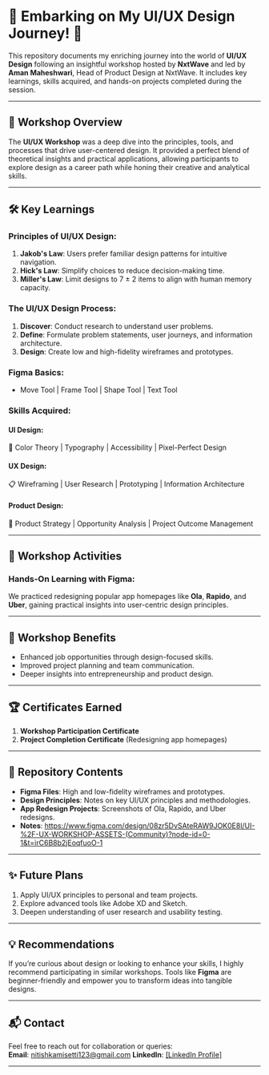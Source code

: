 

# 🚀 Embarking on My UI/UX Design Journey! 🎨

This repository documents my enriching journey into the world of **UI/UX Design** following an insightful workshop hosted by **NxtWave** and led by **Aman Maheshwari**, Head of Product Design at NxtWave. It includes key learnings, skills acquired, and hands-on projects completed during the session.

---

## 🌟 Workshop Overview

The **UI/UX Workshop** was a deep dive into the principles, tools, and processes that drive user-centered design. It provided a perfect blend of theoretical insights and practical applications, allowing participants to explore design as a career path while honing their creative and analytical skills.

---

## 🛠️ Key Learnings

### Principles of UI/UX Design:
1. **Jakob's Law**: Users prefer familiar design patterns for intuitive navigation.  
2. **Hick's Law**: Simplify choices to reduce decision-making time.  
3. **Miller's Law**: Limit designs to 7 ± 2 items to align with human memory capacity.

### The UI/UX Design Process:
1. **Discover**: Conduct research to understand user problems.  
2. **Define**: Formulate problem statements, user journeys, and information architecture.  
3. **Design**: Create low and high-fidelity wireframes and prototypes.  

### Figma Basics:
- Move Tool | Frame Tool | Shape Tool | Text Tool  

### Skills Acquired:
#### **UI Design**:  
🎨 Color Theory | Typography | Accessibility | Pixel-Perfect Design  
#### **UX Design**:  
📋 Wireframing | User Research | Prototyping | Information Architecture  
#### **Product Design**:  
🚀 Product Strategy | Opportunity Analysis | Project Outcome Management  

---

## 🎨 Workshop Activities

### Hands-On Learning with Figma:
We practiced redesigning popular app homepages like **Ola**, **Rapido**, and **Uber**, gaining practical insights into user-centric design principles.

---

## 🎯 Workshop Benefits

- Enhanced job opportunities through design-focused skills.  
- Improved project planning and team communication.  
- Deeper insights into entrepreneurship and product design.  

---

## 🏆 Certificates Earned

1. **Workshop Participation Certificate**  
2. **Project Completion Certificate** (Redesigning app homepages)

---

## 📂 Repository Contents

- **Figma Files**: High and low-fidelity wireframes and prototypes.
- **Design Principles**: Notes on key UI/UX principles and methodologies.  
- **App Redesign Projects**: Screenshots of Ola, Rapido, and Uber redesigns.
- **Notes**: 
 https://www.figma.com/design/08zr5DvSAteRAW9JOK0E8l/UI-%2F-UX-WORKSHOP-ASSETS-(Community)?node-id=0-1&t=irC6B8b2jEoqfuoO-1

---

## ✨ Future Plans

1. Apply UI/UX principles to personal and team projects.  
2. Explore advanced tools like Adobe XD and Sketch.  
3. Deepen understanding of user research and usability testing.  

---

## 💡 Recommendations

If you’re curious about design or looking to enhance your skills, I highly recommend participating in similar workshops. Tools like **Figma** are beginner-friendly and empower you to transform ideas into tangible designs.

---

## 📬 Contact

Feel free to reach out for collaboration or queries:  
**Email**: nitishkamisetti123@gmail.com 
**LinkedIn**: [\[LinkedIn Profile\]](https://www.linkedin.com/in/sri-nitish-kamisetti/)

--- 
